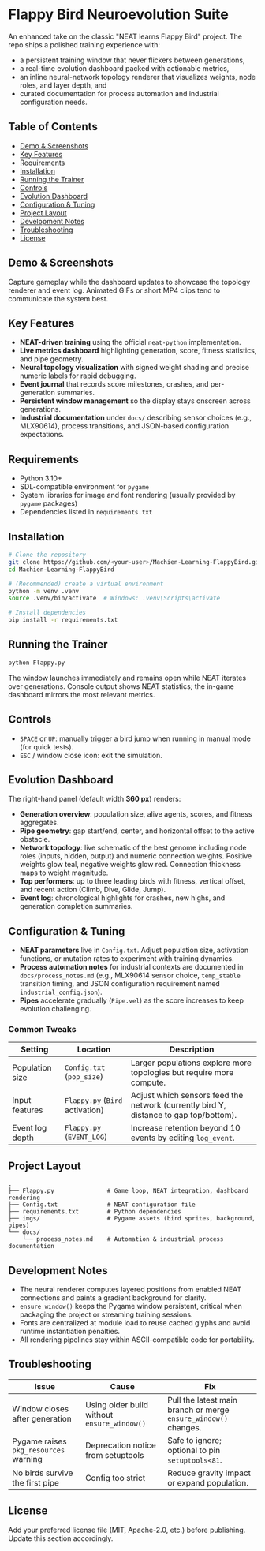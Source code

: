 # Flappy Bird Neuroevolution Suite

An enhanced take on the classic "NEAT learns Flappy Bird" project. The repo ships a polished training experience with:

- a persistent training window that never flickers between generations,
- a real-time evolution dashboard packed with actionable metrics,
- an inline neural-network topology renderer that visualizes weights, node roles, and layer depth, and
- curated documentation for process automation and industrial configuration needs.

## Table of Contents
- [Demo & Screenshots](#demo--screenshots)
- [Key Features](#key-features)
- [Requirements](#requirements)
- [Installation](#installation)
- [Running the Trainer](#running-the-trainer)
- [Controls](#controls)
- [Evolution Dashboard](#evolution-dashboard)
- [Configuration & Tuning](#configuration--tuning)
- [Project Layout](#project-layout)
- [Development Notes](#development-notes)
- [Troubleshooting](#troubleshooting)
- [License](#license)

## Demo & Screenshots
Capture gameplay while the dashboard updates to showcase the topology renderer and event log. Animated GIFs or short MP4 clips tend to communicate the system best.

## Key Features
- **NEAT-driven training** using the official `neat-python` implementation.
- **Live metrics dashboard** highlighting generation, score, fitness statistics, and pipe geometry.
- **Neural topology visualization** with signed weight shading and precise numeric labels for rapid debugging.
- **Event journal** that records score milestones, crashes, and per-generation summaries.
- **Persistent window management** so the display stays onscreen across generations.
- **Industrial documentation** under `docs/` describing sensor choices (e.g., MLX90614), process transitions, and JSON-based configuration expectations.

## Requirements
- Python 3.10+
- SDL-compatible environment for `pygame`
- System libraries for image and font rendering (usually provided by `pygame`
  packages)
- Dependencies listed in `requirements.txt`

## Installation
```bash
# Clone the repository
git clone https://github.com/<your-user>/Machien-Learning-FlappyBird.git
cd Machien-Learning-FlappyBird

# (Recommended) create a virtual environment
python -m venv .venv
source .venv/bin/activate  # Windows: .venv\Scripts\activate

# Install dependencies
pip install -r requirements.txt
```

## Running the Trainer
```bash
python Flappy.py
```
The window launches immediately and remains open while NEAT iterates over generations. Console output shows NEAT statistics; the in-game dashboard mirrors the most relevant metrics.

## Controls
- `SPACE` or `UP`: manually trigger a bird jump when running in manual mode (for quick tests).
- `ESC` / window close icon: exit the simulation.

## Evolution Dashboard
The right-hand panel (default width **360 px**) renders:

- **Generation overview**: population size, alive agents, scores, and fitness aggregates.
- **Pipe geometry**: gap start/end, center, and horizontal offset to the active obstacle.
- **Network topology**: live schematic of the best genome including node roles (inputs, hidden, output) and numeric connection weights. Positive weights glow teal, negative weights glow red. Connection thickness maps to weight magnitude.
- **Top performers**: up to three leading birds with fitness, vertical offset, and recent action (Climb, Dive, Glide, Jump).
- **Event log**: chronological highlights for crashes, new highs, and generation completion summaries.

## Configuration & Tuning
- **NEAT parameters** live in `Config.txt`. Adjust population size, activation functions, or mutation rates to experiment with training dynamics.
- **Process automation notes** for industrial contexts are documented in `docs/process_notes.md` (e.g., MLX90614 sensor choice, `temp_stable` transition timing, and JSON configuration requirement named `industrial_config.json`).
- **Pipes** accelerate gradually (`Pipe.vel`) as the score increases to keep evolution challenging.

### Common Tweaks
| Setting | Location | Description |
|--------|----------|-------------|
| Population size | `Config.txt` (`pop_size`) | Larger populations explore more topologies but require more compute. |
| Input features | `Flappy.py` (`Bird` activation) | Adjust which sensors feed the network (currently bird Y, distance to gap top/bottom). |
| Event log depth | `Flappy.py` (`EVENT_LOG`) | Increase retention beyond 10 events by editing `log_event`. |

## Project Layout
```
.
├── Flappy.py               # Game loop, NEAT integration, dashboard rendering
├── Config.txt              # NEAT configuration file
├── requirements.txt        # Python dependencies
├── imgs/                   # Pygame assets (bird sprites, background, pipes)
└── docs/
    └── process_notes.md    # Automation & industrial process documentation
```

## Development Notes
- The neural renderer computes layered positions from enabled NEAT connections and paints a gradient background for clarity.
- `ensure_window()` keeps the Pygame window persistent, critical when packaging the project or streaming training sessions.
- Fonts are centralized at module load to reuse cached glyphs and avoid runtime instantiation penalties.
- All rendering pipelines stay within ASCII-compatible code for portability.

## Troubleshooting
| Issue | Cause | Fix |
|-------|-------|-----|
| Window closes after generation | Using older build without `ensure_window()` | Pull the latest main branch or merge `ensure_window()` changes. |
| Pygame raises `pkg_resources` warning | Deprecation notice from setuptools | Safe to ignore; optional to pin `setuptools<81`. |
| No birds survive the first pipe | Config too strict | Reduce gravity impact or expand population. |

## License
Add your preferred license file (MIT, Apache-2.0, etc.) before publishing. Update this section accordingly.
